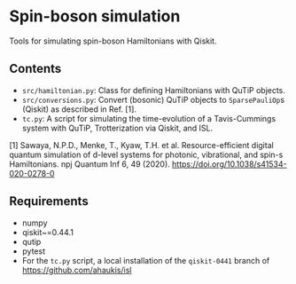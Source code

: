 # Spin-boson simulation

Tools for simulating spin-boson Hamiltonians with Qiskit.

## Contents

- `src/hamiltonian.py`: Class for defining Hamiltonians with QuTiP objects.
- `src/conversions.py`: Convert (bosonic) QuTiP objects to `SparsePauliOp`s (Qiskit) as described in Ref. [1].
- `tc.py`: A script for simulating the time-evolution of a Tavis-Cummings system with QuTiP, Trotterization via Qiskit, and ISL.

[1] Sawaya, N.P.D., Menke, T., Kyaw, T.H. et al. Resource-efficient digital quantum simulation of d-level systems for photonic, vibrational, and spin-s Hamiltonians. npj Quantum Inf 6, 49 (2020). https://doi.org/10.1038/s41534-020-0278-0

## Requirements

- numpy
- qiskit~=0.44.1
- qutip
- pytest
- For the `tc.py` script, a local installation of the `qiskit-0441` branch of https://github.com/ahaukis/isl
